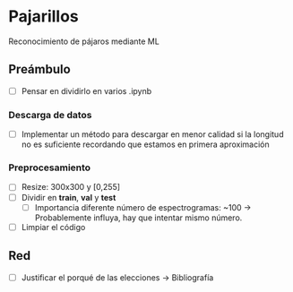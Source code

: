 # Pajarillos
 Reconocimiento de pájaros mediante ML
 
## Preámbulo
 - [ ] Pensar en dividirlo en varios .ipynb
### Descarga de datos
 - [ ] Implementar un método para descargar en menor calidad si la longitud no es suficiente recordando que estamos en primera aproximación
### Preprocesamiento
 - [ ] Resize: 300x300 y [0,255]
 - [ ] Dividir en **train**, **val** y **test**
     - [ ] Importancia diferente número de espectrogramas: ~100 -> Probablemente influya, hay que intentar mismo número.
 - [ ] Limpiar el código
    
## Red
 - [ ] Justificar el porqué de las elecciones -> Bibliografía